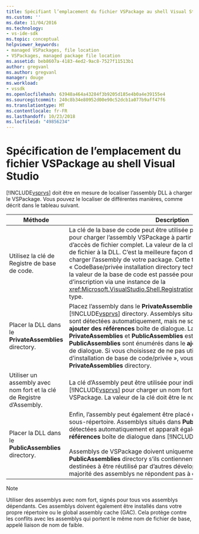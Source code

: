 ```yaml
---
title: Spécifiant l’emplacement du fichier VSPackage au shell Visual Studio | Microsoft Docs
ms.custom: ''
ms.date: 11/04/2016
ms.technology:
- vs-ide-sdk
ms.topic: conceptual
helpviewer_keywords:
- managed VSPackages, file location
- VSPackages, managed package file location
ms.assetid: beb8607a-4183-4ed2-9ac8-7527f11513b1
author: gregvanl
ms.author: gregvanl
manager: douge
ms.workload:
- vssdk
ms.openlocfilehash: 63948a464a43284f3b9205d185e4b0a4e39155e4
ms.sourcegitcommit: 240c8b34e80952d00e90c52dcb1a077b9aff47f6
ms.translationtype: MT
ms.contentlocale: fr-FR
ms.lasthandoff: 10/23/2018
ms.locfileid: "49856234"
---
```

# <a name="specifying-vspackage-file-location-to-the-vs-shell"></a>Spécification de l’emplacement du fichier VSPackage au shell Visual Studio
[!INCLUDE[vsprvs](../../code-quality/includes/vsprvs_md.md)] doit être en mesure de localiser l’assembly DLL à charger le VSPackage. Vous pouvez le localiser de différentes manières, comme décrit dans le tableau suivant.  


| Méthode | Description |
| - | - |
| Utilisez la clé de Registre de base de code. | La clé de la base de code peut être utilisée pour diriger [!INCLUDE[vsprvs](../../code-quality/includes/vsprvs_md.md)] pour charger l’assembly VSPackage à partir de n’importe quel chemin d’accès de fichier complet. La valeur de la clé doit être le chemin d’accès de fichier à la DLL. C’est la meilleure façon d’avoir [!INCLUDE[vsprvs](../../code-quality/includes/vsprvs_md.md)] de charger l’assembly de votre package. Cette technique est parfois appelée « CodeBase/privée installation directory technique. » Lors de l’inscription la valeur de la base de code est passée pour les classes d’attributs d’inscription via une instance de la <xref:Microsoft.VisualStudio.Shell.RegistrationAttribute.RegistrationContext> type. |
| Placer la DLL dans le **PrivateAssemblies** directory. | Placez l’assembly dans le **PrivateAssemblies** sous-répertoire de le [!INCLUDE[vsprvs](../../code-quality/includes/vsprvs_md.md)] directory. Assemblys situés dans **PrivateAssemblies** sont détectées automatiquement, mais ne sont pas visibles dans le **ajouter des références** boîte de dialogue. La différence entre **PrivateAssemblies** et **PublicAssemblies** est que les assemblys dans **PublicAssemblies** sont énumérés dans le **ajouter des références**  boîte de dialogue. Si vous choisissez de ne pas utiliser la technique « répertoire d’installation de base de code/privée », vous devez installer dans le **PrivateAssemblies** directory. |
| Utiliser un assembly avec nom fort et la clé de Registre d’Assembly. | La clé d’Assembly peut être utilisée pour indiquer explicitement [!INCLUDE[vsprvs](../../code-quality/includes/vsprvs_md.md)] pour charger un nom fort nommé assembly VSPackage. La valeur de la clé doit être le nom fort de l’assembly. |
| Placer la DLL dans le **PublicAssemblies** directory. | Enfin, l’assembly peut également être placé dans le **PublicAssemblies** sous-répertoire. Assemblys situés dans **PublicAssemblies** sont détectées automatiquement et apparaît également dans le **ajouter des références** boîte de dialogue dans [!INCLUDE[vsprvs](../../code-quality/includes/vsprvs_md.md)].<br /><br /> Assemblys de VSPackage doivent uniquement être placés dans le **PublicAssemblies** directory s’ils contiennent les composants qui sont destinées à être réutilisé par d’autres développeurs VSPackage gérés. La majorité des assemblys ne répondent pas à ce critère. |

> [!NOTE]
>  Utiliser des assemblys avec nom fort, signés pour tous vos assemblys dépendants. Ces assemblys doivent également être installés dans votre propre répertoire ou le global assembly cache (GAC). Cela protège contre les conflits avec les assemblys qui portent le même nom de fichier de base, appelé liaison de nom de faible.